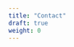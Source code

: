 ```yaml
---
title: "Contact"
draft: true
weight: 0
---
```



<!-- readchina<<at>>mail.sinologie.uni-freiburg.de  -->